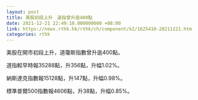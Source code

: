 ```yaml
---
layout: post
title: 美股初段上升　道指曾升逾400點
date: 2021-12-21 22:49:18.000000000 +08:00
link: https://news.rthk.hk/rthk/ch/component/k2/1625410-20211221.htm
categories: rthk
---
```


美股在開市初段上升，道瓊斯指數曾升逾400點。

道指較早時報35288點，升356點，升幅1.02%。

納斯達克指數報15128點，升147點，升幅0.98%。

標準普爾500指數報4606點，升38點，升幅0.85%。
